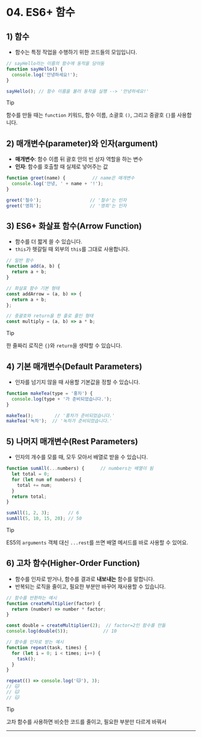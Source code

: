 # 04. ES6+ 함수

## 1) 함수
- 함수는 특정 작업을 수행하기 위한 코드들의 모임입니다.

```javascript
// sayHello라는 이름의 함수에 동작을 담아둠
function sayHello() {
  console.log('안녕하세요!');
}

sayHello(); // 함수 이름을 불러 동작을 실행 --> '안녕하세요!'
```

> [!TIP]
> 함수를 만들 때는 `function` 키워드, 함수 이름, 소괄호 `()`, 그리고 중괄호 `{}`를 사용합니다.

## 2) 매개변수(parameter)와 인자(argument)
- **매개변수**: 함수 이름 뒤 괄호 안의 빈 상자 역할을 하는 변수
- **인자**: 함수를 호출할 때 실제로 넣어주는 값

```javascript
function greet(name) {          // name은 매개변수
  console.log('안녕, ' + name + '!');
}

greet('철수');                  // '철수'는 인자
greet('영희');                  // '영희'는 인자
```

## 3) ES6+ 화살표 함수(Arrow Function)
- 함수를 더 짧게 쓸 수 있습니다.
- `this`가 헷갈릴 때 외부의 `this`를 그대로 사용합니다.

```javascript
// 일반 함수
function add(a, b) {
  return a + b;
}

// 화살표 함수 기본 형태
const addArrow = (a, b) => {
  return a + b;
};

// 중괄호와 return을 한 줄로 줄인 형태
const multiply = (a, b) => a * b;
```

> [!TIP]
> 한 줄짜리 로직은 `{}`와 `return`을 생략할 수 있습니다.

## 4) 기본 매개변수(Default Parameters)
- 인자를 넘기지 않을 때 사용할 기본값을 정할 수 있습니다.

```javascript
function makeTea(type = '홍차') {
  console.log(type + '가 준비되었습니다.');
}

makeTea();        // '홍차가 준비되었습니다.'
makeTea('녹차');  // '녹차가 준비되었습니다.'
```

## 5) 나머지 매개변수(Rest Parameters)
- 인자의 개수를 모를 때, 모두 모아서 배열로 받을 수 있습니다.

```javascript
function sumAll(...numbers) {      // numbers는 배열이 됨
  let total = 0;
  for (let num of numbers) {
    total += num;
  }
  return total;
}

sumAll(1, 2, 3);       // 6
sumAll(5, 10, 15, 20); // 50
```

> [!TIP]
> ES5의 `arguments` 객체 대신 `...rest`를 쓰면 배열 메서드를 바로 사용할 수 있어요.

## 6) 고차 함수(Higher-Order Function)
- 함수를 인자로 받거나, 함수를 결과로 **내보내는** 함수를 말합니다.
- 반복되는 로직을 줄이고, 필요한 부분만 바꾸어 재사용할 수 있습니다.

```javascript
// 함수를 반환하는 예시
function createMultiplier(factor) {
  return (number) => number * factor;
}

const double = createMultiplier(2);  // factor=2인 함수를 만듦
console.log(double(5));             // 10

// 함수를 인자로 받는 예시
function repeat(task, times) {
  for (let i = 0; i < times; i++) {
    task();
  }
}

repeat(() => console.log('🐱'), 3);
// 🐱
// 🐱
// 🐱
```

> [!TIP]
> 고차 함수를 사용하면 비슷한 코드를 줄이고, 필요한 부분만 다르게 바꿔서

---